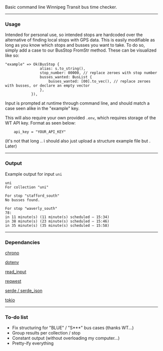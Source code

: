 Basic command line Winnipeg Transit bus time checker. 

--- 

### Usage

Intended for personal use, so intended stops are hardcoded over the alternative of finding local stops with GPS data. This is easily modifiable as long as you know which stops and busses you want to take.
To do so, simply add a case to our BusStop FromStr method. These can be visualized like so:

```
"example" => Ok(BusStop {
                alias: s.to_string(),
                stop_number: 00000, // replace zeroes with stop number
                busses_wanted: BusList {
                    busses_wanted: [00].to_vec(), // replace zeroes with busses, or declare an empty vector
                },
            }),
```

Input is prompted at runtime through command line, and should match a case seen alike in the "example" key.

This will also require your own provided `.env`, which requires storage of the WT API key. Format as seen below:

```
    api_key = "YOUR_API_KEY"
```

(it's not that long .. i should also just upload a structure example file but . Later)

---

### Output

Example output for input `uni`

```
uni
For collection "uni"     

For stop "stafford_south"
No busses found.

For stop "waverly_south"
78: 
in 11 minute(s) (11 minute(s) scheduled — 15:34)
in 38 minute(s) (23 minute(s) scheduled — 15:46)
in 35 minute(s) (35 minute(s) scheduled — 15:58)
```

---

### Dependancies

[chrono](https://crates.io/crates/chrono)

[dotenv](https://crates.io/crates/dotenv)

[read_input](https://crates.io/crates/read_input)

[reqwest](https://crates.io/crates/reqwest)

[serde / serde_json](https://crates.io/crates/serde)

[tokio](https://crates.io/crates/tokio)

---

### To-do list

- Fix structuring for "BLUE" / "S\*\*\*" bus cases (thanks WT...)
- Group results per collection / stop
- Constant output (without overloading my computer...)
- Pretty-ify everything
